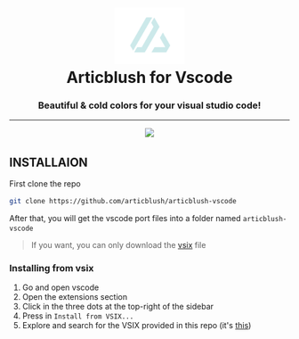 <h1 align="center">
	<img src="https://github.com/articblush/.github/blob/main/src/articblush56.png" width="25%" alt="Logo"/><br/>
	Articblush for Vscode</a>
  </h1>

 <h3 align="center">Beautiful & cold colors for your visual studio code!</h3>
 
 ----
<p align="center"> 
  <img src="[CCEF03A3-80B5-43F8-9846-CB9AC9CE7F3C.png](https://cdn.discordapp.com/attachments/1058051418369568768/1330421752337010750/unknown.png?ex=678deb4f&is=678c99cf&hm=1b5c786dee5331ed9bcfd08f1f52397d94d6f815b05a3d748a312aa123d821a2&)">
</p> 

## INSTALLAION
First clone the repo 

```sh
git clone https://github.com/articblush/articblush-vscode
```

After that, you will get the vscode port files into a folder named `articblush-vscode`

> If you want, you can only download the [vsix](./articblush.vsix) file

### Installing from vsix

1. Go and open vscode
2. Open the extensions section
3. Click in the three dots at the top-right of the sidebar
4. Press in `Install from VSIX...`
5. Explore and search for the VSIX provided in this repo (it's [this](./articblush.vsix))
